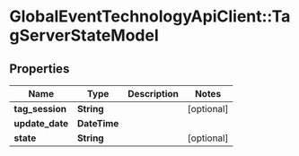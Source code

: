 # GlobalEventTechnologyApiClient::TagServerStateModel

## Properties
Name | Type | Description | Notes
------------ | ------------- | ------------- | -------------
**tag_session** | **String** |  | [optional] 
**update_date** | **DateTime** |  | 
**state** | **String** |  | [optional] 


